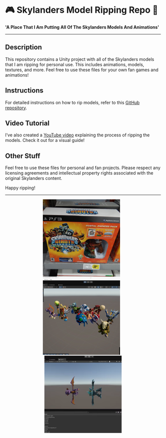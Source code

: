 # 🎮 Skylanders Model Ripping Repo 📳

**'A Place That I Am Putting All Of The Skylanders Models And Animations'**

---

## Description

This repository contains a Unity project with all of the Skylanders models that I am ripping for personal use. This includes animations, models, textures, and more. Feel free to use these files for your own fan games and animations!

## Instructions

For detailed instructions on how to rip models, refer to this [GitHub repository](https://github.com/TheDevAtlas/ExtractingSkylandersModels).

## Video Tutorial

I’ve also created a [YouTube video](https://youtu.be/fKfDGUcqj2Y?si=73-bakJRTaUdICYa) explaining the process of ripping the models. Check it out for a visual guide!

## Other Stuff

Feel free to use these files for personal and fan projects. Please respect any licensing agreements and intellectual property rights associated with the original Skylanders content.

Happy ripping!

---

<div align="center">
  <img src="images/image1.png" alt="image1" width="250" style="margin-right: 10px;"/>
  <img src="images/image3.gif" alt="image2" width="250" style="margin-right: 10px;"/>
  <img src="images/image2.png" alt="image3" width="250"/>
</div>
